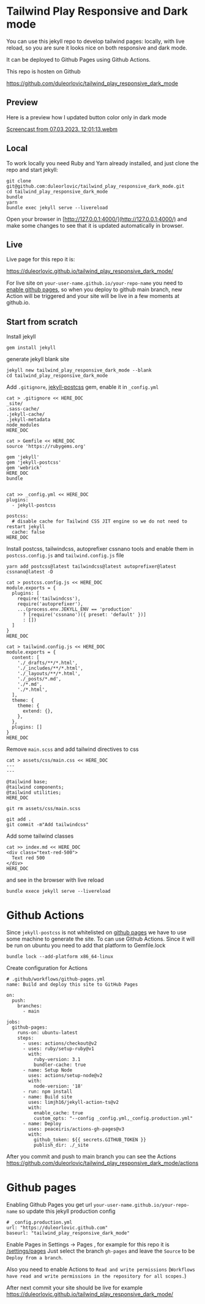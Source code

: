 # Tailwind Play Responsive and Dark mode

You can use this jekyll repo to develop tailwind pages: locally, with live
reload, so you are sure it looks nice on both responsive and dark mode.

It can be deployed to Github Pages using Github Actions.

This repo is hosten on Github

https://github.com/duleorlovic/tailwind_play_responsive_dark_mode

## Preview

Here is a preview how I updated button color only in dark mode

[Screencast from 07.03.2023. 12:01:13.webm](https://user-images.githubusercontent.com/1426092/223404387-c3ee6d53-b84d-4664-a08e-56cbb4886ef9.webm)

## Local

To work locally you need Ruby and Yarn already installed, and just clone the
repo and start jekyll:

```
git clone git@github.com:duleorlovic/tailwind_play_responsive_dark_mode.git
cd tailwind_play_responsive_dark_mode
bundle
yarn
bundle exec jekyll serve --livereload
```
Open your browser in [http://127.0.0.1:4000/](http://127.0.0.1:4000/) and make
some changes to see that it is updated automatically in browser.

## Live

Live page for this repo it is:

https://duleorlovic.github.io/tailwind_play_responsive_dark_mode/

For live site on `your-user-name.github.io/your-repo-name` you need to [enable
github pages](#github-pages), so when you deploy to github main branch, new
Action will be triggered and your site will be live in a few moments at
github.io.

## Start from scratch

Install jekyll
```
gem install jekyll
```
generate jekyll blank site

```
jekyll new tailwind_play_responsive_dark_mode --blank
cd tailwind_play_responsive_dark_mode
```
Add `.gitignore`, [jekyll-postcss](https://github.com/mhanberg/jekyll-postcss)
gem, enable it in `_config.yml`
```
cat > .gitignore << HERE_DOC
_site/
.sass-cache/
.jekyll-cache/
.jekyll-metadata
node_modules
HERE_DOC

cat > Gemfile << HERE_DOC
source 'https://rubygems.org'

gem 'jekyll'
gem 'jekyll-postcss'
gem 'webrick'
HERE_DOC
bundle


cat >> _config.yml << HERE_DOC
plugins:
  - jekyll-postcss

postcss:
  # disable cache for Tailwind CSS JIT engine so we do not need to restart jekyll
  cache: false
HERE_DOC
```
Install postcss, tailwindcss, autoprefixer cssnano tools and enable them in
`postcss.config.js` and `tailwind.config.js` file
```
yarn add postcss@latest tailwindcss@latest autoprefixer@latest cssnano@latest -D

cat > postcss.config.js << HERE_DOC
module.exports = {
  plugins: [
    require('tailwindcss'),
    require('autoprefixer'),
    ...(process.env.JEKYLL_ENV == 'production'
      ? [require('cssnano')({ preset: 'default' })]
      : [])
  ]
}
HERE_DOC

cat > tailwind.config.js << HERE_DOC
module.exports = {
  content: [
    './_drafts/**/*.html',
    './_includes/**/*.html',
    './_layouts/**/*.html',
    './_posts/*.md',
    './*.md',
    './*.html',
  ],
  theme: {
    theme: {
      extend: {},
    },
  },
  plugins: []
}
HERE_DOC
```
Remove `main.scss` and add tailwind directives to css
```
cat > assets/css/main.css << HERE_DOC
---
---

@tailwind base;
@tailwind components;
@tailwind utilities;
HERE_DOC

git rm assets/css/main.scss

git add .
git commit -m"Add tailwindcss"
```

Add some tailwind classes

```
cat >> index.md << HERE_DOC
<div class="text-red-500">
  Text red 500
</div>
HERE_DOC
```
and see in the browser with live reload
```
bundle exece jekyll serve --livereload
```

# Github Actions

Since `jekyll-postcss` is not whitelisted on [github
pages](https://pages.github.com/versions/) we have to use some machine to
generate the site. To can use Github Actions.
Since it will be run on ubuntu you need to add that platform to Gemfile.lock

```
bundle lock --add-platform x86_64-linux
```

Create configuration for Actions
```
# .github/workflows/github-pages.yml
name: Build and deploy this site to GitHub Pages

on:
  push:
    branches:
      - main

jobs:
  github-pages:
    runs-on: ubuntu-latest
    steps:
      - uses: actions/checkout@v2
      - uses: ruby/setup-ruby@v1
        with:
          ruby-version: 3.1
          bundler-cache: true
      - name: Setup Node
        uses: actions/setup-node@v2
        with:
          node-version: '18'
      - run: npm install
      - name: Build site
        uses: limjh16/jekyll-action-ts@v2
        with:
          enable_cache: true
          custom_opts: "--config _config.yml,_config.production.yml"
      - name: Deploy
        uses: peaceiris/actions-gh-pages@v3
        with:
          github_token: ${{ secrets.GITHUB_TOKEN }}
          publish_dir: ./_site
```

After you commit and push to main branch you can see the Actions
https://github.com/duleorlovic/tailwind_play_responsive_dark_mode/actions

# Github pages

Enabling Github Pages you get url `your-user-name.github.io/your-repo-name` so
update this jekyll production config
```
# _config.production.yml
url: "https://duleorlovic.github.com"
baseurl: "tailwind_play_responsive_dark_mode"
```

Enable Pages in Settings -> Pages , for example for this repo it is
[/settings/pages](../../settings/pages)
Just select the branch `gh-pages` and leave the `Source` to be `Deploy from a
branch`.

Also you need to enable Actions to `Read and write permissions` (`Workflows have
read and write permissions in the repository for all scopes.`)

After next commit your site should be live for example
https://duleorlovic.github.io/tailwind_play_responsive_dark_mode/
